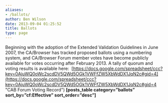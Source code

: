 ```yaml
---
aliases:
- /ballots/
author: Ben Wilson
date: 2013-09-04 01:25:52
title: Ballots
type: page
---
```


Beginning with the adoption of the Extended Validation Guidelines in June 2007, the CA/Browser has tracked proposed ballots using a numbering system, and CA/Browser Forum member votes have become publicly available for votes occurring after February 2013. A tally of quorum and voting results is available here:  [https://docs.google.com/spreadsheet/ccc?key=0AjuWQ0oWc2scdDV5QWd5OGk1VWFfZW5XbWdDX1JqN2c#gid=4](https://docs.google.com/spreadsheet/ccc?key=0AjuWQ0oWc2scdDV5QWd5OGk1VWFfZW5XbWdDX1JqN2c#gid=4 "CAB Forum Voting Record")
**\[posts_table category=”ballots” sort_by=”cf:Effective” sort_order=”desc”\]**